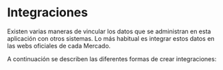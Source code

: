 # Integraciones

Existen varias maneras de vincular los datos que se administran en esta aplicación con otros sistemas.
Lo más habitual es integrar estos datos en las webs oficiales de cada Mercado.

A continuación se describen las diferentes formas de crear integraciones:

